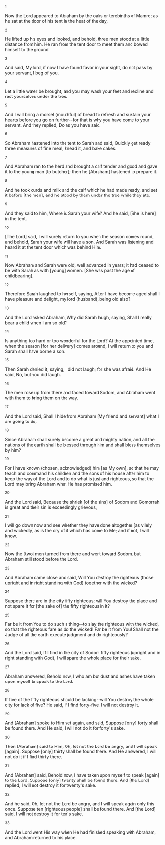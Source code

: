 <sup>1</sup> 

Now the Lord appeared to Abraham by the oaks or terebinths of Mamre; as he sat at the door of his tent in the heat of the day, 

<sup>2</sup> 

He lifted up his eyes and looked, and behold, three men stood at a little distance from him. He ran from the tent door to meet them and bowed himself to the ground 

<sup>3</sup> 

And said, My lord, if now I have found favor in your sight, do not pass by your servant, I beg of you. 

<sup>4</sup> 

Let a little water be brought, and you may wash your feet and recline and rest yourselves under the tree. 

<sup>5</sup> 

And I will bring a morsel (mouthful) of bread to refresh and sustain your hearts before you go on further--for that is why you have come to your servant. And they replied, Do as you have said. 

<sup>6</sup> 

So Abraham hastened into the tent to Sarah and said, Quickly get ready three measures of fine meal, knead it, and bake cakes. 

<sup>7</sup> 

And Abraham ran to the herd and brought a calf tender and good and gave it to the young man [to butcher]; then he [Abraham] hastened to prepare it. 

<sup>8</sup> 

And he took curds and milk and the calf which he had made ready, and set it before [the men]; and he stood by them under the tree while they ate. 

<sup>9</sup> 

And they said to him, Where is Sarah your wife? And he said, [She is here] in the tent. 

<sup>10</sup> 

[The Lord] said, I will surely return to you when the season comes round, and behold, Sarah your wife will have a son. And Sarah was listening and heard it at the tent door which was behind Him. 

<sup>11</sup> 

Now Abraham and Sarah were old, well advanced in years; it had ceased to be with Sarah as with [young] women. [She was past the age of childbearing]. 

<sup>12</sup> 

Therefore Sarah laughed to herself, saying, After I have become aged shall I have pleasure and delight, my lord (husband), being old also? 

<sup>13</sup> 

And the Lord asked Abraham, Why did Sarah laugh, saying, Shall I really bear a child when I am so old? 

<sup>14</sup> 

Is anything too hard or too wonderful for the Lord? At the appointed time, when the season [for her delivery] comes around, I will return to you and Sarah shall have borne a son. 

<sup>15</sup> 

Then Sarah denied it, saying, I did not laugh; for she was afraid. And He said, No, but you did laugh. 

<sup>16</sup> 

The men rose up from there and faced toward Sodom, and Abraham went with them to bring them on the way. 

<sup>17</sup> 

And the Lord said, Shall I hide from Abraham [My friend and servant] what I am going to do, 

<sup>18</sup> 

Since Abraham shall surely become a great and mighty nation, and all the nations of the earth shall be blessed through him and shall bless themselves by him? 

<sup>19</sup> 

For I have known (chosen, acknowledged) him [as My own], so that he may teach and command his children and the sons of his house after him to keep the way of the Lord and to do what is just and righteous, so that the Lord may bring Abraham what He has promised him. 

<sup>20</sup> 

And the Lord said, Because the shriek [of the sins] of Sodom and Gomorrah is great and their sin is exceedingly grievous, 

<sup>21</sup> 

I will go down now and see whether they have done altogether [as vilely and wickedly] as is the cry of it which has come to Me; and if not, I will know. 

<sup>22</sup> 

Now the [two] men turned from there and went toward Sodom, but Abraham still stood before the Lord. 

<sup>23</sup> 

And Abraham came close and said, Will You destroy the righteous (those upright and in right standing with God) together with the wicked? 

<sup>24</sup> 

Suppose there are in the city fifty righteous; will You destroy the place and not spare it for [the sake of] the fifty righteous in it? 

<sup>25</sup> 

Far be it from You to do such a thing--to slay the righteous with the wicked, so that the righteous fare as do the wicked! Far be it from You! Shall not the Judge of all the earth execute judgment and do righteously? 

<sup>26</sup> 

And the Lord said, If I find in the city of Sodom fifty righteous (upright and in right standing with God), I will spare the whole place for their sake. 

<sup>27</sup> 

Abraham answered, Behold now, I who am but dust and ashes have taken upon myself to speak to the Lord. 

<sup>28</sup> 

If five of the fifty righteous should be lacking--will You destroy the whole city for lack of five? He said, If I find forty-five, I will not destroy it. 

<sup>29</sup> 

And [Abraham] spoke to Him yet again, and said, Suppose [only] forty shall be found there. And He said, I will not do it for forty's sake. 

<sup>30</sup> 

Then [Abraham] said to Him, Oh, let not the Lord be angry, and I will speak [again]. Suppose [only] thirty shall be found there. And He answered, I will not do it if I find thirty there. 

<sup>31</sup> 

And [Abraham] said, Behold now, I have taken upon myself to speak [again] to the Lord. Suppose [only] twenty shall be found there. And [the Lord] replied, I will not destroy it for twenty's sake. 

<sup>32</sup> 

And he said, Oh, let not the Lord be angry, and I will speak again only this once. Suppose ten [righteous people] shall be found there. And [the Lord] said, I will not destroy it for ten's sake. 

<sup>33</sup> 

And the Lord went His way when He had finished speaking with Abraham, and Abraham returned to his place.